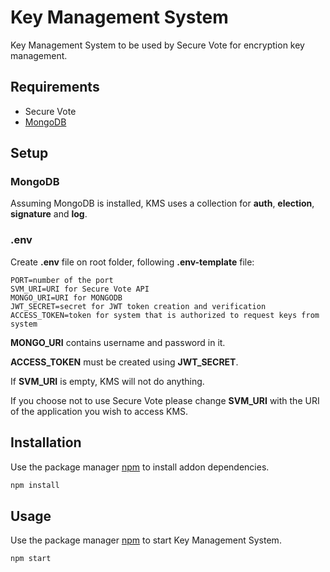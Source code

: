 # Key Management System

Key Management System to be used by Secure Vote for encryption key management.

## Requirements

* Secure Vote
* [MongoDB](https://www.mongodb.com)

## Setup

### MongoDB

Assuming MongoDB is installed, KMS uses a collection for **auth**, **election**, **signature** and **log**.

### .env

Create **.env** file on root folder, following **.env-template** file:

```dotenv
PORT=number of the port
SVM_URI=URI for Secure Vote API
MONGO_URI=URI for MONGODB
JWT_SECRET=secret for JWT token creation and verification
ACCESS_TOKEN=token for system that is authorized to request keys from system
```

**MONGO_URI** contains username and password in it.

**ACCESS_TOKEN** must be created using **JWT_SECRET**.

If **SVM_URI** is empty, KMS will not do anything.

If you choose not to use Secure Vote please change **SVM_URI** with the URI of the application you wish to access KMS.

## Installation

Use the package manager [npm](https://www.npmjs.com) to install addon dependencies.

```bash
npm install
```

## Usage

Use the package manager [npm](https://www.npmjs.com) to start Key Management System.

```bash
npm start
```
